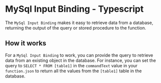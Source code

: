 # MySql Input Binding - Typescript

The `MySql Input Binding` makes it easy to retrieve data from a database, returning the output of the query or stored procedure to the function.

## How it works

For a `MySql Input Binding` to work, you can provide the query to retrieve data from an existing object in the database. For instance, you can set the query to `SELECT * FROM [table1]` in the `commandText` value in your `function.json` to return all the values from the `[table1]` table in the database.
